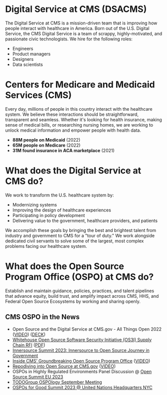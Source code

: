 # Digital Service at CMS (DSACMS)
The Digital Service at CMS is a mission-driven team that is improving how people interact with healthcare in America. Born out of the U.S. Digital Service, the CMS Digital Service is a team of scrappy, highly-motivated, and passionate civic technologists. We hire for the following roles:

<ul>
	<li>Engineers</li>
	<li>Product managers</li>
	<li>Designers</li>
	<li>Data scientists</li>
</ul>


# Centers for Medicare and Medicaid Services (CMS) 
Every day, millions of people in this country interact with the healthcare system. We believe these interactions should be straightforward, transparent and seamless. Whether it's looking for health insurance, making sense of medical bills, or researching nursing homes, we are working to unlock medical information and empower people with health data.

<ul>
  <li><strong>88M people on Medicaid</strong> (2022)
	</li>
	<li><strong>65M people on Medicare</strong> (2022)
	</li>
	<li><strong>31M found insurance in ACA marketplace</strong> (2021)
	</li>
</ul>

# What does the Digital Service at CMS do?
We work to transform the U.S. healthcare system by:
<ul>
  <li>Modernizing systems</li>
	<li>Improving the design of healthcare experiences</li>
	<li>Participating in policy development</li>
	<li>Delivering value to the government, healthcare providers, and patients</li>
</ul>

We accomplish these goals by bringing the best and brightest talent from industry and government to CMS for a "tour of duty." We work alongside dedicated civil servants to solve some of the largest, most complex problems facing our healthcare system.

# What does the Open Source Program Office (OSPO) at CMS do?
Establish and maintain guidance, policies, practices, and talent pipelines that advance equity, build trust, and amplify impact across CMS, HHS, and Federal Open Source Ecosystems by working and sharing openly.

## CMS OSPO in the News
- Open Source and the Digital Service at CMS.gov - All Things Open 2022 ([VIDEO](https://www.youtube.com/watch?app=desktop&v=Q0EJIevZS0I)) ([DECK](https://github.cms.gov/DSAC/ospo/blob/main/decks/lfms-2022.pdf))
- [Whitehouse Open Source Software Security Initiative (OS3I) Supply Chain RFI](https://www.whitehouse.gov/oncd/briefing-room/2023/08/10/fact-sheet-office-of-the-national-cyber-director-requests-public-comment-on-open-source-software-security-and-memory-safe-programming-languages/) ([PDF](https://www.whitehouse.gov/wp-content/uploads/2023/08/OS3I-RFI-Embargoed-Until-08102023-0500EST.pdf))
- [Innersource Summit 2023: Innersource to Open Source Journey in Government](https://innersourcecommons.org/events/isc-2023/)
- [Inside CMS’ Groundbreaking Open Source Program Office](https://www.govconwire.com/2023/10/inside-cms-ground-breaking-open-source-program-office/) ([VIDEO](https://youtu.be/34LQnyB3ydQ?si=7Le5rIQ50A16TfGm))
- [Repodiving into Open Source at CMS.gov](https://www.socallinuxexpo.org/scale/20x/presentations/repodiving-open-source-cmsgov) ([VIDEO](https://youtu.be/AypgQch2Qpk?si=hoWmptJ2HwarNNng))
- OSPOs in Highly Regulated Environments Panel Discussion @ [Open Source Summit EU 2023](https://youtu.be/MH04mHkIDu0?si=6YdAxNAILReeUOyQ&t=1006)
- [TODOGroup OSPOlogy September Meeting](https://www.youtube.com/watch?v=2QopYZbo3EQ)
- [OSPOs for Good Summit 2023 @ United Nations Headquarters NYC](https://joinup.ec.europa.eu/collection/open-source-observatory-osor/event/ospos-good-building-designing-cooperative-digital-infrastructure)

<!--<p>Meet our Director, <a href="/andrea-fletcher">Andrea Fletcher.</a>

# Your country needs you!
If you want to show up each day knowing that your work is helping hundreds of millions of Americans, this is the place to be.</p>

<p>We participate in a “tour of duty” service model where you serve up to 4 years. We are currently hiring and salaries follow the <a href="https://www.opm.gov/policy-data-oversight/pay-leave/salaries-wages/2022/general-schedule/">GS pay scale</a><a href="https://www.opm.gov/policy-data-oversight/pay-leave/salaries-wages/2022/general-schedule/">.</a></p>

<p>While previous healthcare experience is not required, we work at the Digital Service at CMS because we share the mission of improving healthcare. If you're interested in more information, contact <a href="mailto:DigitalService@cms.hhs.gov">DigitalService@cms.hhs.gov</a>.</p>
-->
